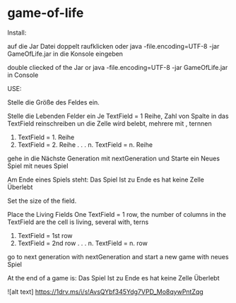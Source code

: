 # game-of-life
Install:

auf die Jar Datei doppelt raufklicken oder java -file.encoding=UTF-8 -jar GameOfLife.jar in die Konsole eingeben

double cliecked of the Jar or java -file.encoding=UTF-8 -jar GameOfLife.jar in Console

USE:

Stelle die Größe des Feldes ein.

Stelle die Lebenden Felder ein Je TextField = 1 Reihe, Zahl von Spalte in das TextField reinschreiben un die Zelle wird belebt, mehrere mit , ternnen

1. TextField = 1. Reihe
2. TextField = 2. Reihe
.
.
.
n. TextField = n. Reihe

gehe in die Nächste Generation mit nextGeneration und Starte ein Neues Spiel mit neues Spiel

Am Ende eines Spiels steht: Das Spiel Ist zu Ende es hat keine Zelle Überlebt

Set the size of the field.

Place the Living Fields One TextField = 1 row, the number of columns in the TextField are the cell is living, several with, terns

1. TextField = 1st row
2. TextField = 2nd row
.
.
.
n. TextField = n. row

go to next generation with nextGeneration and start a new game with neues Spiel

At the end of a game is: Das Spiel Ist zu Ende es hat keine Zelle Überlebt


![alt text] https://1drv.ms/i/s!AvsQYbf345Ydg7VPD_Mo8qywPntZqg
